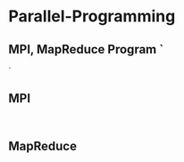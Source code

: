 # Parallel-Programming
MPI, MapReduce Program
`
--------------------------------
`
## MPI
 `
 `
 ## MapReduce
